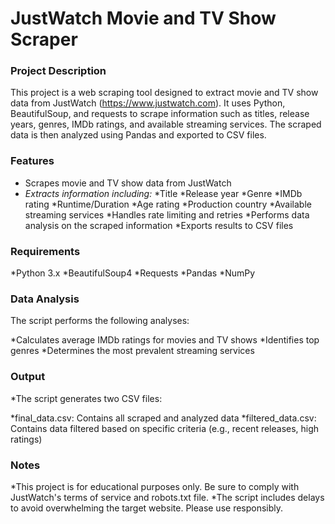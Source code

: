 # JustWatch Movie and TV Show Scraper
### Project Description
This project is a web scraping tool designed to extract movie and TV show data from JustWatch (https://www.justwatch.com). It uses Python, BeautifulSoup, and requests to scrape information such as titles, release years, genres, IMDb ratings, and available streaming services. The scraped data is then analyzed using Pandas and exported to CSV files.
### Features
* Scrapes movie and TV show data from JustWatch
* *Extracts information including:*
  *Title
  *Release year
  *Genre
  *IMDb rating
  *Runtime/Duration
  *Age rating
  *Production country
  *Available streaming services
*Handles rate limiting and retries
*Performs data analysis on the scraped information
*Exports results to CSV files

### Requirements

*Python 3.x
*BeautifulSoup4
*Requests
*Pandas
*NumPy

### Data Analysis
The script performs the following analyses:

*Calculates average IMDb ratings for movies and TV shows
*Identifies top genres
*Determines the most prevalent streaming services


### Output
*The script generates two CSV files:

*final_data.csv: Contains all scraped and analyzed data
*filtered_data.csv: Contains data filtered based on specific criteria (e.g., recent releases, high ratings)

### Notes

*This project is for educational purposes only. Be sure to comply with JustWatch's terms of service and robots.txt file.
*The script includes delays to avoid overwhelming the target website. Please use responsibly.




